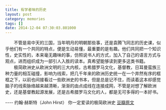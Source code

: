 ```yaml
---
title: 有学者味的历史
layout: post
category: memories
tags: []
date: 2014-12-04 07:30:03.801000
---
```

　　不管是易中天的三国，当年明月的明朝那些事，还是袁腾飞同志的历史课，似乎他们有一个共同的特点，便是生动易懂，最重要的是有趣。他们共同把一个知识性，史实性的，本来毫无趣味的事，仿照说书人的方式，加入了自己的语言方式与观点，进而组织成为一部引人入胜的读本。真希望能够读到更多这类书籍。 
　　极简欧洲史从欧洲文明的三大内核，古希腊罗马文化，基督教，日耳曼蛮族三种力量的相互碰撞，影响为线索，把几千年来的欧洲历史统一在一个井然有序的框框之下，以前也间接看过一些欧洲史的书本，但是总是记不住，而读着这本却感觉脑子的线索脉络越来越清晰，渐渐的由点成线在连接成网，不管是对想了解欧洲史，还是基督教起源发展，还是古希腊罗马文化的人，都是无可多得的一本好书。

---- 约翰·赫斯特（John Hirst） 你一定爱读的极简欧洲史
[豆瓣原文](http://book.douban.com/review/6742723/)
